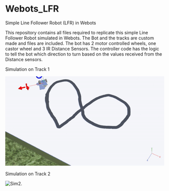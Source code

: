 # Webots_LFR
Simple Line Follower Robot (LFR) in Webots

This repository contains all files required to replicate this simple Line Follower Robot simulated in Webots.
The Bot and the tracks are custom made and files are included. The bot has 2 motor controlled wheels, one castor wheel and 3 IR Distance Sensors. The controller code has the logic to tell the bot which direction to turn based on the values received from the Distance sensors.


Simulation on Track 1

![Sim1.](/LFR_track1.gif)

Simulation on Track 2

![Sim2. ](/LFR_track2.gif)
